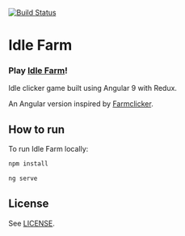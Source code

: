 [![Build Status](https://travis-ci.org/danlysiak/idle-farm.svg?branch=master)](https://travis-ci.org/danlysiak/idle-farm)

# Idle Farm

### Play [Idle Farm](https://danlysiak.github.io/idle-farm/)!

Idle clicker game built using Angular 9 with Redux.

An Angular version inspired by [Farmclicker](https://aaronvanston.github.io/farmclicker/).

## How to run

To run Idle Farm locally:

```sh
npm install
```

```sh
ng serve
```

## License

See [LICENSE](LICENSE).
